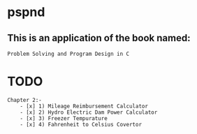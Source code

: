 # pspnd

## This is an application of the book named:
    Problem Solving and Program Design in C

        
# TODO
    Chapter 2:-
        - [x] 1) Mileage Reimbursement Calculator
        - [x] 2) Hydro Electric Dam Power Calculator
        - [x] 3) Freezer Tempurature 
        - [x] 4) Fahrenheit to Celsius Covertor
